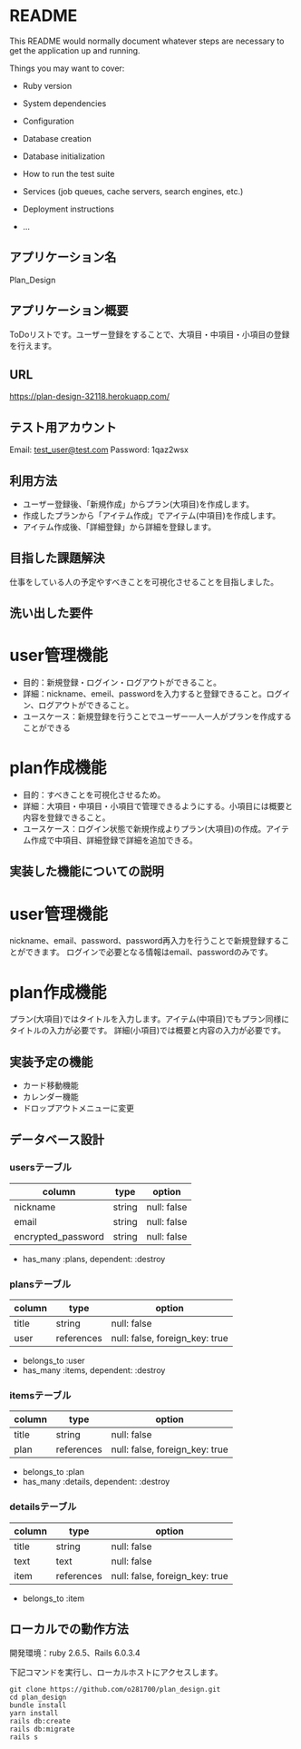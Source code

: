 # README

This README would normally document whatever steps are necessary to get the
application up and running.

Things you may want to cover:

* Ruby version

* System dependencies

* Configuration

* Database creation

* Database initialization

* How to run the test suite

* Services (job queues, cache servers, search engines, etc.)

* Deployment instructions

* ...

## アプリケーション名

Plan_Design

## アプリケーション概要

ToDoリストです。ユーザー登録をすることで、大項目・中項目・小項目の登録を行えます。

## URL

https://plan-design-32118.herokuapp.com/

## テスト用アカウント

Email:    test_user@test.com
Password: 1qaz2wsx

## 利用方法

- ユーザー登録後、「新規作成」からプラン(大項目)を作成します。
- 作成したプランから「アイテム作成」でアイテム(中項目)を作成します。
- アイテム作成後、「詳細登録」から詳細を登録します。

## 目指した課題解決

仕事をしている人の予定やすべきことを可視化させることを目指しました。

## 洗い出した要件

# user管理機能
- 目的：新規登録・ログイン・ログアウトができること。
- 詳細：nickname、emeil、passwordを入力すると登録できること。ログイン、ログアウトができること。
- ユースケース：新規登録を行うことでユーザー一人一人がプランを作成することができる

# plan作成機能
- 目的：すべきことを可視化させるため。
- 詳細：大項目・中項目・小項目で管理できるようにする。小項目には概要と内容を登録できること。
- ユースケース：ログイン状態で新規作成よりプラン(大項目)の作成。アイテム作成で中項目、詳細登録で詳細を追加できる。

## 実装した機能についての説明

# user管理機能
nickname、email、password、password再入力を行うことで新規登録することができます。
ログインで必要となる情報はemail、passwordのみです。

# plan作成機能
プラン(大項目)ではタイトルを入力します。アイテム(中項目)でもプラン同様にタイトルの入力が必要です。
詳細(小項目)では概要と内容の入力が必要です。

## 実装予定の機能

- カード移動機能
- カレンダー機能
- ドロップアウトメニューに変更

## データベース設計

### usersテーブル
| column             | type   | option      |
| ------------------ | ------ | ----------- |
| nickname           | string | null: false |
| email              | string | null: false |
| encrypted_password | string | null: false |

- has_many :plans, dependent: :destroy

### plansテーブル
| column | type       | option                         |
| ------ | ---------- | ------------------------------ |
| title  | string     | null: false                    |
| user   | references | null: false, foreign_key: true |

- belongs_to :user
- has_many :items, dependent: :destroy

### itemsテーブル
| column | type       | option                         |
| ------ | ---------- | ------------------------------ |
| title  | string     | null: false                    |
| plan   | references | null: false, foreign_key: true |
 
- belongs_to :plan
- has_many :details, dependent: :destroy

### detailsテーブル
| column | type       | option                         |
| ------ | ---------- | ------------------------------ |
| title  | string     | null: false                    |
| text   | text       | null: false                    |
| item   | references | null: false, foreign_key: true |

- belongs_to :item

## ローカルでの動作方法
開発環境：ruby 2.6.5、Rails 6.0.3.4

下記コマンドを実行し、ローカルホストにアクセスします。
```
git clone https://github.com/o281700/plan_design.git
cd plan_design
bundle install
yarn install
rails db:create
rails db:migrate
rails s
```
